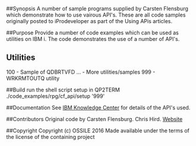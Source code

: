 ##Synopsis
A number of sample programs supplied by Carsten Flensburg which demonstrate how to use vairous API's. These are all code
samples originally posted to iProdeveloper as part of the Using APis articles. 

##Purpose
Provide a number of code examples which can be used as utilities on IBM i. The code demonstrates the use of a number of API's.

## Utilities
100 - Sample of QDBRTVFD
... - More utilities/samples
999 - WRKRMTOUTQ utility

##Build
run the shell script setup in QP2TERM ./code_examples/rpg/cf_api/setup '999'

##Documentation
See [IBM Knowledge Center](http://www.ibm.com/support/knowledgecenter/ssw_ibm_i) for details of the API's used.

##Contributors
Original code by Carsten Flensburg.
Chris Hird. [Website](http://www.shieldadvanced.com)
   
##Copyright
Copyright (c) OSSILE 2016 Made available under the terms of the license of the containing project   